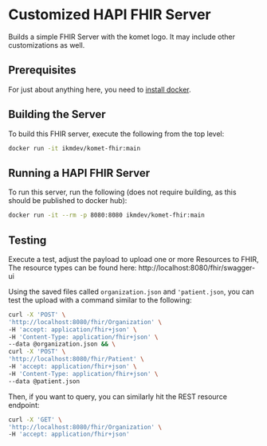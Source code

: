 # Customized HAPI FHIR Server

Builds a simple FHIR Server with the komet logo.  It may include other 
customizations as well.

## Prerequisites

For just about anything here, you need to [install docker](installing-docker.md).

## Building the Server

To build this FHIR server, execute the following from the top level:

```bash
docker run -it ikmdev/komet-fhir:main
```

## Running a HAPI FHIR Server

To run this server, run the following (does not require building, 
as this should be published to docker hub):

```bash
docker run -it --rm -p 8080:8080 ikmdev/komet-fhir:main
```

## Testing

Execute a test, adjust the payload to upload one or more Resources to FHIR,
The resource types can be found here: http://localhost:8080/fhir/swagger-ui

Using the saved files called `organization.json` and `'patient.json`, you can test the upload with a command similar 
to the following:

```bash
curl -X 'POST' \
'http://localhost:8080/fhir/Organization' \
-H 'accept: application/fhir+json' \
-H 'Content-Type: application/fhir+json' \
--data @organization.json && \
curl -X 'POST' \
'http://localhost:8080/fhir/Patient' \
-H 'accept: application/fhir+json' \
-H 'Content-Type: application/fhir+json' \
--data @patient.json
```

Then, if you want to query, you can similarly hit the REST resource endpoint:

```bash
curl -X 'GET' \
'http://localhost:8080/fhir/Organization' \
-H 'accept: application/fhir+json'
```
